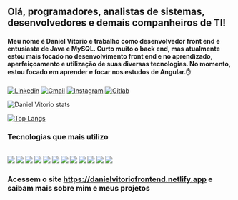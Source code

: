 ## Olá, programadores, analistas de sistemas, desenvolvedores e demais companheiros de TI!

#### Meu nome é Daniel Vitorio e trabalho como desenvolvedor front end e entusiasta de Java e MySQL. Curto muito o back end, mas atualmente estou mais focado no desenvolvimento front end e no aprendizado, aperfeiçoamento e utilização de suas diversas tecnologias. No momento, estou focado em aprender e focar nos estudos de Angular.✋

[![Linkedin](https://img.shields.io/badge/LinkedIn-0077B5?style=for-the-badge&logo=linkedin&logoColor=white)](https://www.linkedin.com/in/danielvitorio/)
[![Gmail](https://img.shields.io/badge/Gmail-D14836?style=for-the-badge&logo=gmail&logoColor=white)](https://dvitorio2@gmail.com/)
[![Instagram](https://img.shields.io/badge/Instagram-E4405F?style=for-the-badge&logo=instagram&logoColor=white)](https://instagram.com/dvitorio_frontend/)
[![Gitlab](https://img.shields.io/badge/GitLab-330F63?style=for-the-badge&logo=gitlab&logoColor=white)](https://gitlab.com/dvito1/daniel-vitorio)


![Daniel Vitorio stats](https://github-readme-stats.vercel.app/api?username=dvitorio&show_icons=true&theme=dark)

[![Top Langs](https://github-readme-stats.vercel.app/api/top-langs/?username=dvitorio&langs_count=8)](https://github.com/dvitorio/github-readme-stats)


### Tecnologias que mais utilizo

<div style="display: inline_block"></br>
    <img src="https://img.shields.io/badge/HTML5-E34F26?style=for-the-badge&logo=html5&logoColor=white"/>
    <img src="https://img.shields.io/badge/CSS3-1572B6?style=for-the-badge&logo=css3&logoColor=white"/>
    <img src="https://img.shields.io/badge/JavaScript-F7DF1E?style=for-the-badge&logo=javascript&logoColor=black"/>
    <img src="https://img.shields.io/badge/React-20232A?style=for-the-badge&logo=react&logoColor=61DAFB"/>
    <img src="https://img.shields.io/badge/Spring-6DB33F?style=for-the-badge&logo=spring&logoColor=white"/>
    <img src="https://img.shields.io/badge/Bootstrap-563D7C?style=for-the-badge&logo=bootstrap&logoColor=white"/>
    <img src="https://img.shields.io/badge/Node.js-43853D?style=for-the-badge&logo=node.js&logoColor=white"/>
    <img src="https://img.shields.io/badge/Java-ED8B00?style=for-the-badge&logo=java&logoColor=white"/>
    <img src="https://img.shields.io/badge/Markdown-000000?style=for-the-badge&logo=markdown&logoColor=white"/>
    <img src="https://img.shields.io/badge/Netlify-00C7B7?style=for-the-badge&logo=netlify&logoColor=white"/>
    <img src="https://img.shields.io/badge/MySQL-00000F?style=for-the-badge&logo=mysql&logoColor=white"/> 
    <img src="https://img.shields.io/badge/C-00599C?style=for-the-badge&logo=c&logoColor=white"/>
</div>

### Acessem o site https://danielvitoriofrontend.netlify.app e saibam mais sobre mim e meus projetos
